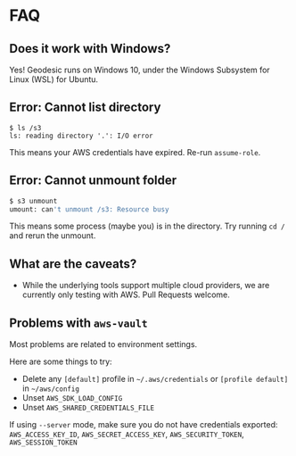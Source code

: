 # FAQ

## Does it work with Windows?

Yes! Geodesic runs on Windows 10, under the Windows Subsystem for Linux (WSL) for Ubuntu. 

## Error: Cannot list directory

```
$ ls /s3
ls: reading directory '.': I/O error
```

This means your AWS credentials have expired. Re-run `assume-role`.

## Error: Cannot unmount folder
```bash
$ s3 unmount
umount: can't unmount /s3: Resource busy
```

This means some process (maybe you) is in the directory. Try running `cd /` and rerun the unmount.

## What are the caveats?

* While the underlying tools support multiple cloud providers, we are currently only testing with AWS. Pull Requests welcome.

## Problems with `aws-vault`

Most problems are related to environment settings. 

Here are some things to try:

* Delete any `[default]` profile in `~/.aws/credentials` or `[profile default]` in `~/aws/config`
* Unset `AWS_SDK_LOAD_CONFIG`
* Unset `AWS_SHARED_CREDENTIALS_FILE`

If using `--server` mode, make sure you do not have credentials exported: `AWS_ACCESS_KEY_ID`, `AWS_SECRET_ACCESS_KEY`, `AWS_SECURITY_TOKEN`, `AWS_SESSION_TOKEN`


